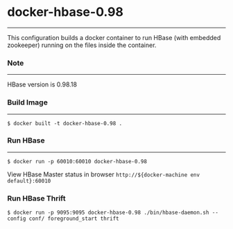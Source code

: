 # docker-hbase-0.98
-------
This configuration builds a docker container to run HBase (with embedded zookeeper) running on the files inside the container.

### Note
-------
HBase version is 0.98.18


### Build Image
--------
	$ docker built -t docker-hbase-0.98 .
	
### Run HBase
--------
	$ docker run -p 60010:60010 docker-hbase-0.98
	
	
View HBase Master status in browser `http://${docker-machine env default}:60010`

### Run HBase Thrift
	$ docker run -p 9095:9095 docker-hbase-0.98 ./bin/hbase-daemon.sh --config conf/ foreground_start thrift